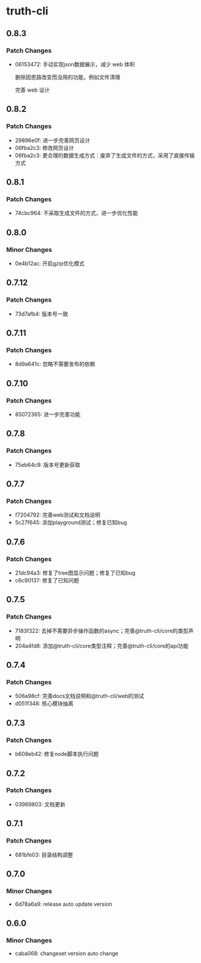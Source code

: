 # truth-cli

## 0.8.3

### Patch Changes

- 06153472: 手动实现json数据展示，减少 web 体积

  删除因思路改变而没用的功能，例如文件清理

  完善 web 设计

## 0.8.2

### Patch Changes

- 29896e0f: 进一步完善网页设计
- 06fba2c3: 修改网页设计
- 06fba2c3: 更合理的数据生成方式：废弃了生成文件的方式，采用了直接传输方式

## 0.8.1

### Patch Changes

- 74cbc964: 不采取生成文件的方式，进一步优化性能

## 0.8.0

### Minor Changes

- 0e4b12ac: 开启gzip优化模式

## 0.7.12

### Patch Changes

- 73d7afb4: 版本号一致

## 0.7.11

### Patch Changes

- 8d9a641c: 忽略不需要发布的依赖

## 0.7.10

### Patch Changes

- 85072365: 进一步完善功能

## 0.7.8

### Patch Changes

- 75eb64c9: 版本号更新获取

## 0.7.7

### Patch Changes

- f7204792: 完善web测试和文档说明
- 5c27f645: 添加playground测试；修复已知bug

## 0.7.6

### Patch Changes

- 21dc94a3: 修复了tree图显示问题；修复了已知bug
- c6c90137: 修复了已知问题

## 0.7.5

### Patch Changes

- 7183f322: 去掉不需要异步操作函数的async；完善@truth-cli/core的类型声明
- 204a4fd8: 添加@truth-cli/core类型注释；完善@truth-cli/core的api功能

## 0.7.4

### Patch Changes

- 506a98cf: 完善docs文档说明和@truth-cli/web的测试
- d051f348: 核心模块抽离

## 0.7.3

### Patch Changes

- b608eb42: 修复node脚本执行问题

## 0.7.2

### Patch Changes

- 03969803: 文档更新

## 0.7.1

### Patch Changes

- 681bfe03: 目录结构调整

## 0.7.0

### Minor Changes

- 6d78a6a9: release auto update version

## 0.6.0

### Minor Changes

- caba068: changeset version auto change
